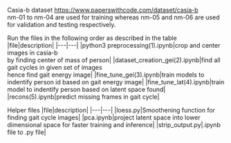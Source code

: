 Casia-b dataset https://www.paperswithcode.com/dataset/casia-b </br>
nm-01 to nm-04 are used for training whereas nm-05 and nm-06 are used for validation and testing respectively.

Run the files in the following order as described in the table
|file|description|
|---|---|
|python3 preprocessing(1).ipynb|crop and center images in casia-b </br> by finding center of mass of person|
|dataset_creation_gei(2).ipynb|find all gait cycles in given set of images </br> hence find gait energy image|
|fine_tune_gei(3).ipynb|train models to indentify person id based on gait energy image|
|fine_tune_lat(4).ipynb|train model to indentify person based on latent space found|
|recons(5).ipynb|predict missing frames in gait cycle|

Helper files
|file|description|
|---|---|
|loess.py|Smoothening function for finding gait cycle images|
|pca.ipynb|project latent space into lower dimensional space for faster training and inference|
|strip_output.py|.ipynb file to .py file|